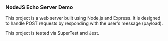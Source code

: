 ### NodeJS Echo Server Demo


This project is a web server built using Node.js and Express. It is designed to handle POST requests by responding with the user's message (payload).

This project is tested via SuperTest and Jest.
